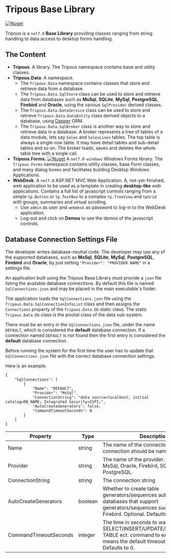 ﻿

# Tripous Base Library

[![Nuget](https://img.shields.io/nuget/v/Tripous5)](https://www.nuget.org/packages/Tripous5/)

Tripous is a `net7.0` **Base Library** providing classes ranging from string handling to data access to desktop forms handling.

## The Content
 - **Tripous**. A library. The Tripous namespace contains base and utility classes.
 - **Tripous.Data**.  A namespace. 
     - The `Tripous.Data` namespace contains classes that store and retrieve data from a database. 
     - The `Tripous.Data.SqlStore` class can be used to store and retrieve data from databases such as **MsSql**, **SQLite**, **MySql**, **PostgreSQL**, **Firebird** and **Oracle**, using the various `SqlProvider` derived classes.
	 - The `Tripous.Data.DataService` class can be used to store and retrieve `Tripous.Data.DataEntity` class derived objects to a database, using [Dapper](https://en.wikipedia.org/wiki/Dapper_ORM) ORM.
	 - The `Tripous.Data.SqlBroker` class is another way to store and retrieve data in a database. A broker represents a tree of tables of a data module, lets say `Sales` and `SalesLines` tables. The top table is always a single-row table. It may have detail tables and sub-detail tables and so on. The broker loads, saves and deletes the whole table tree with a single call.
 - **Tripous.Forms.** [![Nuget](https://img.shields.io/nuget/v/Tripous5.Forms)](https://www.nuget.org/packages/Tripous5.Forms/) A `net7.0-windows` Windows Forms library. The `Tripous.Forms` namespace contains utility classes, base Form classes, and many dialog boxes and facilitates building Desktop Windows Applications.  
 - **WebDesk**. A `net7.0` ASP.NET MVC Web Application. A, not-yet-finished, web application to be used as a template in creating **desktop-like** web applications. Contains a full list of javascript controls ranging from a simple `tp.Button` or `tp.TextBox` to a complex `tp.TreeView` and `tpGrid` with groups, summaries and virtual scrolling.
    - Use `admin` as user and `webdesk` as password to log-in to the WebDesk application.
	- Log-out and click on **Demos** to see the demos of the javascript controls.


## Database Connection Settings File
The developer writes database-neutral code. The developer may use any of the supported databases, such as **MsSql**, **SQLite**, **MySql**, **PostgreSQL**, **Firebird** and **Oracle**, by just setting `"Provider": "PROVIDER NAME"` in a settings file. 

An application built using the Tripous Base Library must provide a `json` file listing the available database connections. By default this file is named `SqlConnections.json` and may be placed in the main executable's folder. 

The application loads the `SqlConnections.json` file using the `Tripous.Data.SqlConnectionInfoList` class and then assigns the `Connections` property of the  `Tripous.Data.Db` static class. The static `Tripous.Data.Db` class is the pivotal class of the data sub-system. 

There must be an entry in the `SqlConnections.json` file, under the name `DEFAULT`, which is considered the **default** database connection. If a connection named `DEFAULT` is not found then the first entry is considered the **default** database connection. 

Before running the system for the first time the user has to update that `SqlConnections.json` file with the correct database connection settings.

Here is an example.

```
{
    "SqlConnections": [
        {
            "Name": "DEFAULT",
            "Provider": "MsSql",
            "ConnectionString": "data source=localhost; initial catalog=DB_NAME; Integrated Security=SSPI;",
            "AutoCreateGenerators": false,
            "CommandTimeoutSeconds": 0
        }
    ]
}
```
 

<table>
<thead>
	<tr>
		<th>Property</th>
		<th>Type</th>
		<th>Description</th>
	</tr>
</thead>
<tbody>
	<tr>
		<td>Name</td>
		<td>string</td>
		<td>The name of the connection. The default connection should be named DEFAULT.</td>
	</tr>
		<tr>
		<td>Provider</td>
		<td>string</td>
		<td>The name of the provider. Valid values: MsSql, Oracle, Firebird, SQLite, MySql and PostgreSQL.</td>
	</tr>
		<tr>
		<td>ConnectionString</td>
		<td>string</td>
		<td>The connection string</td>
	</tr>
		<tr>
		<td>AutoCreateGenerators</td>
		<td>boolean</td>
		<td>Whether to create table generators/sequences automatically. For databases that support generators/sequences such as Oracle and Firebird. Optional. Defaults to false.</td>
	</tr>
		<tr>
		<td>CommandTimeoutSeconds</td>
		<td>integer</td>
		<td>The time in seconds to wait for a SELECT/INSERT/UPDATE/DELETE/CREATE TABLE ect. command to execute. Zero means the default timeout. Optional. Defaults to 0.</td>
	</tr>
</tbody>
</table>






